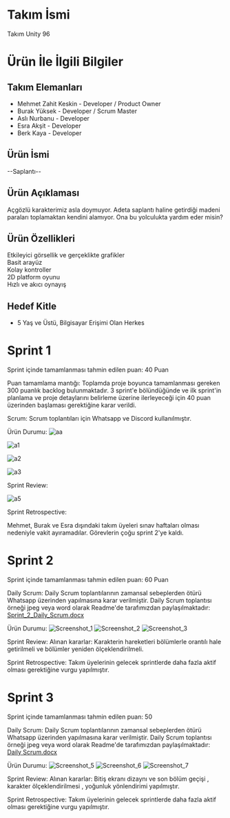 # Takım İsmi
Takım Unity 96

# Ürün İle İlgili Bilgiler
## Takım Elemanları 
- Mehmet Zahit Keskin - Developer / Product Owner 
- Burak Yüksek - Developer / Scrum Master 
- Aslı Nurbanu - Developer 
- Esra Akşit - Developer 
- Berk Kaya - Developer 

## Ürün İsmi
--Saplantı--

## Ürün Açıklaması
Açgözlü karakterimiz asla doymuyor. Adeta saplantı haline getirdiği madeni paraları toplamaktan kendini alamıyor. Ona bu yolculukta yardım eder misin?

## Ürün Özellikleri
Etkileyici görsellik ve gerçeklikte grafikler \
Basit arayüz \
Kolay kontroller \
2D platform oyunu \
Hızlı ve akıcı oynayış

## Hedef Kitle
- 5 Yaş ve Üstü, Bilgisayar Erişimi Olan Herkes

# Sprint 1
Sprint içinde tamamlanması tahmin edilen puan: 40 Puan

Puan tamamlama mantığı: Toplamda proje boyunca tamamlanması gereken 300 puanlık backlog bulunmaktadır. 3 sprint'e bölündüğünde ve ilk sprint'in planlama ve proje detaylarını belirleme üzerine ilerleyeceği için 40 puan üzerinden başlaması gerektiğine karar verildi.

Scrum: Scrum toplantıları için Whatsapp ve Discord kullanılmıştır.

Ürün Durumu:
![aa](https://github.com/burakyu/Saplanti/assets/69505119/094cff11-6222-4c89-9078-c7762a7e93e9)

![a1](https://github.com/burakyu/Saplanti/assets/69505119/afbe73dc-2f83-477a-8598-5dae29a19793)

![a2](https://github.com/burakyu/Saplanti/assets/69505119/0076e593-139d-4cf4-91bf-4f8c5182d827)

![a3](https://github.com/burakyu/Saplanti/assets/69505119/f0e42407-70a9-4d00-8b8b-fe0b52e13f7c)


Sprint Review: 

![a5](https://github.com/burakyu/Saplanti/assets/69505119/f71dcc03-55cb-40f2-9fef-c675672929ba)

Sprint Retrospective:

Mehmet, Burak ve Esra dışındaki takım üyeleri sınav haftaları olması nedeniyle vakit ayıramadılar. Görevlerin çoğu sprint 2'ye kaldı.

# Sprint 2
Sprint içinde tamamlanması tahmin edilen puan: 60 Puan

Daily Scrum: Daily Scrum toplantılarının zamansal sebeplerden ötürü Whatsapp üzerinden yapılmasına karar verilmiştir. Daily Scrum toplantısı örneği jpeg veya word olarak Readme'de tarafımızdan paylaşılmaktadır: 
  [Sprint_2_Daily_Scrum.docx](https://github.com/burakyu/Saplanti/files/11929332/Sprint_2_Daily_Scrum.docx)

Ürün Durumu:
![Screenshot_1](https://github.com/burakyu/Saplanti/assets/82573866/6dbf66a0-ae61-46e7-bc75-90606674a3b0)
![Screenshot_2](https://github.com/burakyu/Saplanti/assets/82573866/2cccb763-75ca-4e5e-adbb-fd27b986f58f)
![Screenshot_3](https://github.com/burakyu/Saplanti/assets/82573866/2eb80564-b511-434c-91fa-357c65b5ecda)

Sprint Review: 
Alınan kararlar: Karakterin hareketleri bölümlerle orantılı hale getirilmeli ve bölümler yeniden ölçeklendirilmeli.

Sprint Retrospective:
Takım üyelerinin gelecek sprintlerde daha fazla aktif olması gerektiğine vurgu yapılmıştır.

# Sprint 3
Sprint içinde tamamlanması tahmin edilen puan: 50

Daily Scrum: Daily Scrum toplantılarının zamansal sebeplerden ötürü Whatsapp üzerinden yapılmasına karar verilmiştir. Daily Scrum toplantısı örneği jpeg veya word olarak Readme'de tarafımızdan paylaşılmaktadır:
 [Daily Scrum.docx](https://github.com/burakyu/Saplanti/files/12064544/Daily.Scrum.docx)

Ürün Durumu:
![Screenshot_5](https://github.com/burakyu/Saplanti/assets/82573866/270a06cf-c7b1-43a6-8b40-59c304a306c2)
![Screenshot_6](https://github.com/burakyu/Saplanti/assets/82573866/365c17fb-dd7b-4347-b4db-475084f0b84b)
![Screenshot_7](https://github.com/burakyu/Saplanti/assets/82573866/29100ff1-431f-4bfc-805f-c5a1e0d849cf)

Sprint Review:
Alınan kararlar: Bitiş ekranı dizaynı ve son bölüm geçişi , karakter ölçeklendirilmesi , yoğunluk yönlendirimi yapılmıştır.

Sprint Retrospective:
Takım üyelerinin gelecek sprintlerde daha fazla aktif olması gerektiğine vurgu yapılmıştır.




